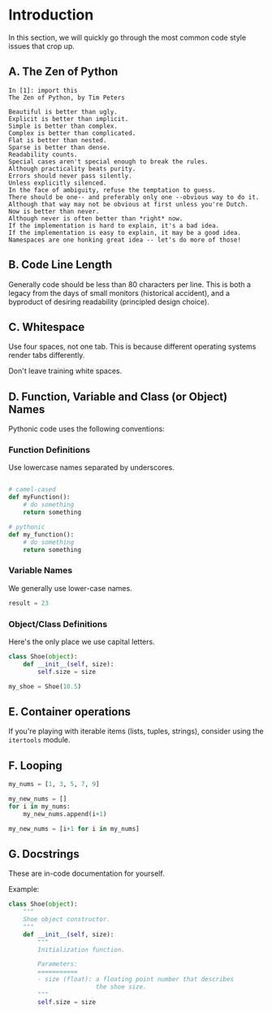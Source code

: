 # Introduction

In this section, we will quickly go through the most common code style issues that crop up.

## A. The Zen of Python

```
In [1]: import this
The Zen of Python, by Tim Peters

Beautiful is better than ugly.
Explicit is better than implicit.
Simple is better than complex.
Complex is better than complicated.
Flat is better than nested.
Sparse is better than dense.
Readability counts.
Special cases aren't special enough to break the rules.
Although practicality beats purity.
Errors should never pass silently.
Unless explicitly silenced.
In the face of ambiguity, refuse the temptation to guess.
There should be one-- and preferably only one --obvious way to do it.
Although that way may not be obvious at first unless you're Dutch.
Now is better than never.
Although never is often better than *right* now.
If the implementation is hard to explain, it's a bad idea.
If the implementation is easy to explain, it may be a good idea.
Namespaces are one honking great idea -- let's do more of those!
```

## B. Code Line Length

Generally code should be less than 80 characters per line. This is both a
legacy from the days of small monitors (historical accident), and a byproduct of desiring readability (principled design choice).

## C. Whitespace

Use four spaces, not one tab. This is because different operating systems
render tabs differently.

Don't leave training white spaces.

## D. Function, Variable and Class (or Object) Names

Pythonic code uses the following conventions:

### Function Definitions

Use lowercase names separated by underscores.

```python

# camel-cased
def myFunction():
    # do something
    return something

# pythonic
def my_function():
    # do something
    return something
```

### Variable Names

We generally use lower-case names.

```python
result = 23
```

### Object/Class Definitions

Here's the only place we use capital letters.

```python
class Shoe(object):
    def __init__(self, size):
        self.size = size

my_shoe = Shoe(10.5)
```

## E. Container operations

If you're playing with iterable items (lists, tuples, strings), consider using the `itertools` module.

## F. Looping

```python
my_nums = [1, 3, 5, 7, 9]

my_new_nums = []
for i in my_nums:
    my_new_nums.append(i+1)

my_new_nums = [i+1 for i in my_nums]

```

## G. Docstrings

These are in-code documentation for yourself.

Example:

```python
class Shoe(object):
    """
    Shoe object constructor.
    """
    def __init__(self, size):
        """
        Initialization function.

        Parameters:
        ===========
        - size (float): a floating point number that describes
                        the shoe size.
        """
        self.size = size
```
